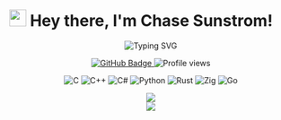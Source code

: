 # <img src="https://media.giphy.com/media/hvRJCLFzcasrR4ia7z/giphy.gif" width="30px"> Hey there, I'm Chase Sunstrom!

<div align="center">
  <img src="https://readme-typing-svg.herokuapp.com?font=Fira+Code&pause=1000&color=F7F7F7&center=true&vCenter=true&width=435&lines=Developer;Problem+Solver;Code+Enthusiast;Always+Learning" alt="Typing SVG" />
</div>

<p align="center">
  <a href="https://github.com/ChaseSunstrom">
    <img src="https://img.shields.io/github/followers/ChaseSunstrom?label=Followers&style=social" alt="GitHub Badge">
  </a>
  <img src="https://komarev.com/ghpvc/?username=ChaseSunstrom&color=blue" alt="Profile views">
</p>

<p align="center">
  <img src="https://img.shields.io/badge/C-A8B9CC?style=for-the-badge&logo=c&logoColor=white" alt="C">
  <img src="https://img.shields.io/badge/C%2B%2B-00599C?style=for-the-badge&logo=c%2B%2B&logoColor=white" alt="C++">
  <img src="https://img.shields.io/badge/C%23-239120?style=for-the-badge&logo=c-sharp&logoColor=white" alt="C#">
  <img src="https://img.shields.io/badge/Python-3776AB?style=for-the-badge&logo=python&logoColor=white" alt="Python">
  <img src="https://img.shields.io/badge/Rust-000000?style=for-the-badge&logo=rust&logoColor=white" alt="Rust">
  <img src="https://img.shields.io/badge/Zig-F7A41D?style=for-the-badge&logo=zig&logoColor=white" alt="Zig">
  <img src="https://img.shields.io/badge/Go-00ADD8?style=for-the-badge&logo=go&logoColor=white" alt="Go">
</p>

<div align="center">
  <img src="https://github-profile-summary-cards.vercel.app/api/cards/profile-details?username=ChaseSunstrom&theme=gruvbox" />
</div>

<div align="center">
  <a href="https://github.com/ChaseSunstrom/cforge">
    <img align="center" src="https://github-readme-stats.vercel.app/api/pin/?username=ChaseSunstrom&repo=cforge&theme=gruvbox" />
  </a>
</div>
